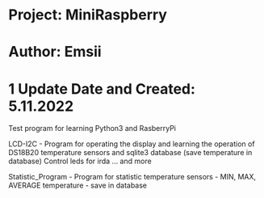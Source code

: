 # Project: MiniRaspberry
# Author: Emsii 
# 1 Update Date and Created: 5.11.2022

Test program for learning Python3 and RasberryPi


LCD-I2C - Program for operating the display and learning the operation of DS18B20 temperature sensors and sqlite3 database (save temperature in database)
  Control leds for irda ... and more

Statistic_Program - Program for statistic temperature sensors - MIN, MAX, AVERAGE temperature - save in database 
